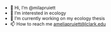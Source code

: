 - 👋 Hi, I’m @milapruiett
- 👀 I’m interested in ecology
- 🌱 I’m currently working on my ecology thesis
- 📫 How to reach me ameliapruiett@lclark.edu

<!---
milapruiett/milapruiett is a ✨ special ✨ repository because its `README.md` (this file) appears on your GitHub profile.
You can click the Preview link to take a look at your changes.
--->
